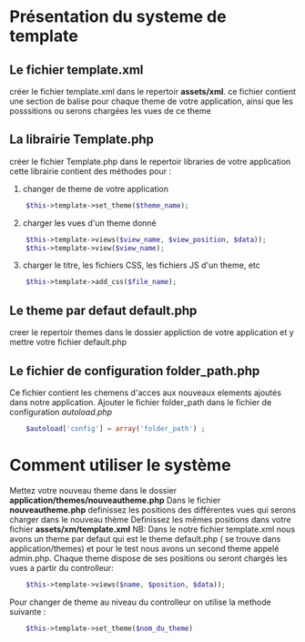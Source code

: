 # Présentation du systeme de template

## Le fichier template.xml
créer le fichier template.xml dans le repertoir __assets/xml__. 
ce fichier contient une section de balise pour chaque theme de votre application, ainsi que les posssitions ou serons chargées les vues de ce theme 

## La librairie Template.php
créer le fichier Template.php dans le repertoir libraries de votre application
cette librairie contient des méthodes pour : 
1. changer de theme de votre application
``` PHP 
	$this->template->set_theme($theme_name);
```
2. charger les vues d'un theme donné
``` PHP 
	$this->template->views($view_name, $view_position, $data));
	$this->template->view($view_name);
```
3. charger le titre, les fichiers CSS, les fichiers JS d'un theme, etc
``` PHP 
	$this->template->add_css($file_name);
```

## Le theme  par defaut default.php
creer le repertoir themes dans le dossier appliction de votre application et y mettre votre fichier default.php 

## Le fichier de configuration folder_path.php 
Ce fichier contient les chemens d'acces aux nouveaux elements ajoutés dans notre application.
Ajouter le fichier folder_path dans le fichier de configuration _autoload.php_
```PHP
	$autoload['config'] = array('folder_path') ;
```

# Comment utiliser le système
Mettez votre nouveau theme dans le dossier __application/themes/nouveautheme.php__
Dans le fichier __nouveautheme.php__ definissez les positions des différentes vues qui serons charger dans le nouveau thème
Definissez les mêmes positions dans votre fichier __assets/xm/template.xml__ 
NB: Dans le notre fichier template.xml nous avons un theme par defaut qui est le theme default.php ( se trouve dans application/themes) et pour le test nous avons un second theme appelé admin.php. 
Chaque theme dispose de ses positions ou seront chargés les vues a partir du controlleur: 
``` PHP 
	$this->template->views($name, $position, $data));
```

Pour changer de theme au niveau du controlleur on utilise la methode suivante :
``` PHP 
	$this->template->set_theme($nom_du_theme)
```
